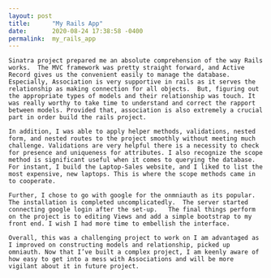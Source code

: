 ```yaml
---
layout: post
title:      "My Rails App"
date:       2020-08-24 17:38:58 -0400
permalink:  my_rails_app
---
```



    Sinatra project prepared me an absolute comprehension of the way Rails works.  The MVC framework was pretty straight forward, and Active Record gives us the convenient easily to manage the database. Especially, Association is very supportive in rails as it serves the relationship as making connection for all objects.  But, figuring out the appropriate types of models and their relationship was touch. It was really worthy to take time to understand and correct the rapport between models. Provided that, association is also extremely a crucial part in order build the rails project. 

    In addition, I was able to apply helper methods, validations, nested form, and nested routes to the project smoothly without meeting much challenge. Validations are very helpful there is a necessity to check for presence and uniqueness for attributes. I also recognize the scope method is significant useful when it comes to querying the database. For instant, I build the Laptop-Sales website, and I liked to list the most expensive, new laptops. This is where the scope methods came in to cooperate. 

    Further, I chose to go with google for the onmniauth as its popular.  The installation is completed uncomplicatedly.  The server started connecting google login after the set-up.   The final things perform on the project is to editing Views and add a simple bootstrap to my front end. I wish I had more time to embellish the interface. 

    Overall, this was a challenging project to work on I am advantaged as I improved on constructing models and relationship, picked up omniauth. Now that I’ve built a complex project, I am keenly aware of how easy to get into a mess with Associations and will be more vigilant about it in future project.


